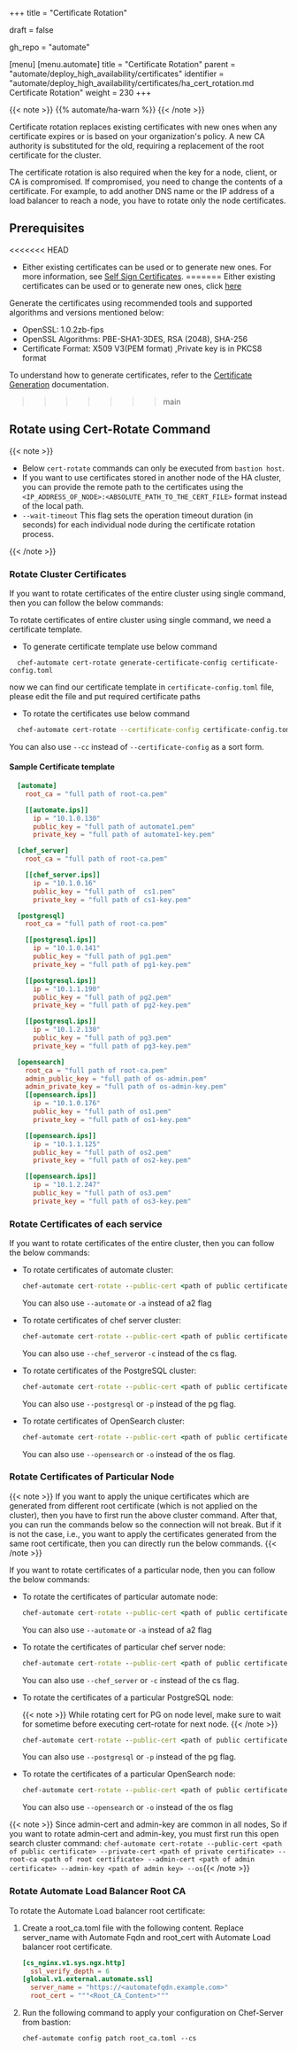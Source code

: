+++
title = "Certificate Rotation"

draft = false

gh_repo = "automate"

[menu]
  [menu.automate]
    title = "Certificate Rotation"
    parent = "automate/deploy_high_availability/certificates"
    identifier = "automate/deploy_high_availability/certificates/ha_cert_rotation.md Certificate Rotation"
    weight = 230
+++

{{< note >}}
{{% automate/ha-warn %}}
{{< /note >}}

Certificate rotation replaces existing certificates with new ones when any certificate expires or is based on your organization's policy. A new CA authority is substituted for the old, requiring a replacement of the root certificate for the cluster.

The certificate rotation is also required when the key for a node, client, or CA is compromised. If compromised, you need to change the contents of a certificate. For example, to add another DNS name or the IP address of a load balancer to reach a node, you have to rotate only the node certificates.

## Prerequisites

<<<<<<< HEAD
- Either existing certificates can be used or to generate new ones. For more information, see [Self Sign Certificates](https://docs.chef.io/automate/ha_cert_selfsign/).
=======
Either existing certificates can be used or to generate new ones, click [here](https://docs.chef.io/automate/ha_cert_selfsign/)

Generate the certificates using recommended tools and supported algorithms and versions mentioned below:

-   OpenSSL: 1.0.2zb-fips
-   OpenSSL Algorithms: PBE-SHA1-3DES, RSA (2048), SHA-256
-   Certificate Format: X509 V3(PEM format) ,Private key is in PKCS8 format

To understand how to generate certificates, refer to the [Certificate Generation](/automate/ha_cert_selfsign/#creating-a-certificate) documentation.
>>>>>>> main

## Rotate using Cert-Rotate Command

{{< note >}}

- Below `cert-rotate` commands can only be executed from `bastion host`.
- If you want to use certificates stored in another node of the HA cluster, you can provide the remote path to the certificates using the `<IP_ADDRESS_OF_NODE>:<ABSOLUTE_PATH_TO_THE_CERT_FILE>` format instead of the local path.
- `--wait-timeout` This flag sets the operation timeout duration (in seconds) for each individual node during the certificate rotation process.

{{< /note >}}

### Rotate Cluster Certificates
If you want to rotate certificates of the entire cluster using single command, then you can follow the below commands:

To rotate certificates of entire cluster using single command, we need a certificate template.
- To generate certificate template use below command
```
  chef-automate cert-rotate generate-certificate-config certificate-config.toml
```

now we can find our certificate template in `certificate-config.toml` file, please edit the file and put required certificate paths

- To rotate the certificates use below command

```bash
  chef-automate cert-rotate --certificate-config certificate-config.toml
```

You can also use `--cc` instead of `--certificate-config` as a sort form.


#### Sample Certificate template

  ```toml
    [automate]
      root_ca = "full path of root-ca.pem"

      [[automate.ips]]
        ip = "10.1.0.130"
        public_key = "full path of automate1.pem"
        private_key = "full path of automate1-key.pem"

    [chef_server]
      root_ca = "full path of root-ca.pem"

      [[chef_server.ips]]
        ip = "10.1.0.16"
        public_key = "full path of  cs1.pem"
        private_key = "full path of cs1-key.pem"

    [postgresql]
      root_ca = "full path of root-ca.pem"

      [[postgresql.ips]]
        ip = "10.1.0.141"
        public_key = "full path of pg1.pem"
        private_key = "full path of pg1-key.pem"

      [[postgresql.ips]]
        ip = "10.1.1.190"
        public_key = "full path of pg2.pem"
        private_key = "full path of pg2-key.pem"

      [[postgresql.ips]]
        ip = "10.1.2.130"
        public_key = "full path of pg3.pem"
        private_key = "full path of pg3-key.pem"

    [opensearch]
      root_ca = "full path of root-ca.pem"
      admin_public_key = "full path of os-admin.pem"
      admin_private_key = "full path of os-admin-key.pem"
      [[opensearch.ips]]
        ip = "10.1.0.176"
        public_key = "full path of os1.pem"
        private_key = "full path of os1-key.pem"

      [[opensearch.ips]]
        ip = "10.1.1.125"
        public_key = "full path of os2.pem"
        private_key = "full path of os2-key.pem"

      [[opensearch.ips]]
        ip = "10.1.2.247"
        public_key = "full path of os3.pem"
        private_key = "full path of os3-key.pem"
  ```


### Rotate Certificates of each service

If you want to rotate certificates of the entire cluster, then you can follow the below commands:

- To rotate certificates of automate cluster:

    ```cmd 
    chef-automate cert-rotate --public-cert <path of public certificate of automate node> --private-cert <path of private certificate of automate node> --a2
    ```

    You can also use `--automate` or `-a` instead of a2 flag

- To rotate certificates of chef server cluster:

    ```cmd
    chef-automate cert-rotate --public-cert <path of public certificate> --private-cert <path of private certificate> --cs
    ```

    You can also use `--chef_server`or `-c` instead of the cs flag.

- To rotate certificates of the PostgreSQL cluster:

    ```cmd
    chef-automate cert-rotate --public-cert <path of public certificate> --private-cert <path of private certificate> --root-ca <path of root certificate> --pg
    ```

    You can also use `--postgresql` or `-p` instead of the pg flag.

- To rotate certificates of OpenSearch cluster:

    ```cmd
    chef-automate cert-rotate --public-cert <path of public certificate> --private-cert <path of private certificate> --root-ca <path of root certificate> --admin-cert <path of admin certificate> --admin-key <path of admin key> --os
    ```

    You can also use `--opensearch` or `-o` instead of the os flag.

### Rotate Certificates of Particular Node

{{< note >}} If you want to apply the unique certificates which are generated from different root certificate (which is not applied on the cluster), then you have to first run the above cluster command. After that, you can run the commands below so the connection will not break. But if it is not the case, i.e., you want to apply the certificates generated from the same root certificate, then you can directly run the below commands. {{< /note >}}

If you want to rotate certificates of a particular node, then you can follow the below commands:

- To rotate the certificates of particular automate node:

    ```cmd
    chef-automate cert-rotate --public-cert <path of public certificate> --private-cert <path of private certificate> --a2 --node <IP of a particular automate node>
    ```

    You can also use `--automate` or `-a` instead of a2 flag

- To rotate the certificates of particular chef server node:

    ```cmd
    chef-automate cert-rotate --public-cert <path of public certificate> --private-cert <path of private certificate> --cs --node <IP of a particular chef server node>
    ```

    You can also use `--chef_server` or `-c` instead of the cs flag.

- To rotate the certificates of a particular PostgreSQL node:

    {{< note >}} While rotating cert for PG on node level, make sure to wait for sometime before executing cert-rotate for next node. {{< /note >}}


    ```cmd
    chef-automate cert-rotate --public-cert <path of public certificate> --private-cert <path of private certificate> --pg --node <IP of a particular postgresql node>
    ```

    You can also use `--postgresql` or `-p` instead of the pg flag.

- To rotate the certificates of a particular OpenSearch node:

    ```cmd
    chef-automate cert-rotate --public-cert <path of public certificate> --private-cert <path of private certificate> --os --node <IP of a particular opensearch node>
    ```

    You can also use `--opensearch` or `-o` instead of the os flag

{{< note >}} Since admin-cert and admin-key are common in all nodes, So if you want to rotate admin-cert and admin-key, you must first run this open search cluster command: 
`chef-automate cert-rotate --public-cert <path of public certificate> --private-cert <path of private certificate> --root-ca <path of root certificate> --admin-cert <path of admin certificate> --admin-key <path of admin key> --os`{{< /note >}}


### Rotate Automate Load Balancer Root CA

To rotate the Automate Load balancer root certificate: 

1. Create a root_ca.toml file with the following content. Replace server_name with Automate Fqdn and root_cert with Automate Load balancer root certificate. 

    ```toml
    [cs_nginx.v1.sys.ngx.http]
      ssl_verify_depth = 6
    [global.v1.external.automate.ssl]
      server_name = "https://<automatefqdn.example.com>"
      root_cert = """<Root_CA_Content>"""
    ```

1. Run the following command to apply your configuration on Chef-Server from bastion:

    ```shell
    chef-automate config patch root_ca.toml --cs
    ```
